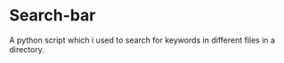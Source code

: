 # Search-bar
A python script which i used to search for keywords in different files in a directory.
